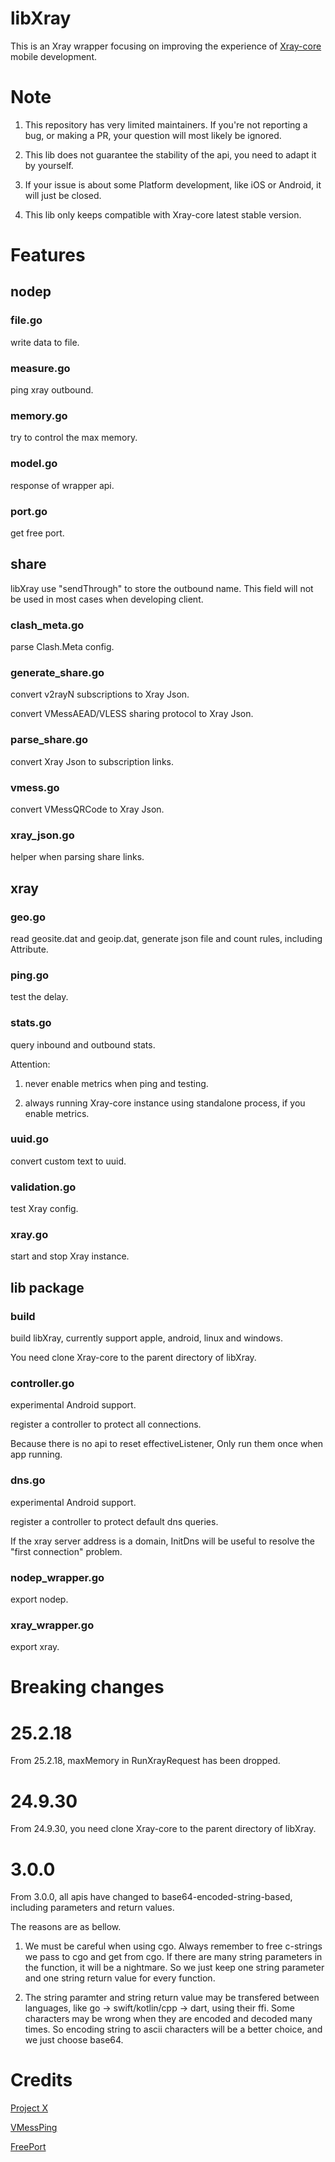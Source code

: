 # libXray

This is an Xray wrapper focusing on improving the experience of [Xray-core](https://github.com/XTLS/Xray-core) mobile development.

# Note

1. This repository has very limited maintainers. If you're not reporting a bug, or making a PR, your question will most likely be ignored.

2. This lib does not guarantee the stability of the api, you need to adapt it by yourself.

3. If your issue is about some Platform development, like iOS or Android, it will just be closed.

4. This lib only keeps compatible with Xray-core latest stable version.

# Features 

## nodep

### file.go

write data to file.

### measure.go

ping xray outbound.

### memory.go

try to control the max memory.

### model.go

response of wrapper api.

### port.go

get free port.

## share

libXray use "sendThrough" to store the outbound name. This field will not be used in most cases when developing client.

### clash_meta.go

parse Clash.Meta config.

### generate_share.go

convert v2rayN subscriptions to Xray Json.

convert VMessAEAD/VLESS sharing protocol to Xray Json.

### parse_share.go

convert Xray Json to subscription links.

### vmess.go

convert VMessQRCode to Xray Json.

### xray_json.go

helper when parsing share links.

## xray

### geo.go

read geosite.dat and geoip.dat, generate json file and count rules, including Attribute.

### ping.go

test the delay.

### stats.go

query inbound and outbound stats.

Attention: 

1. never enable metrics when ping and testing.

2. always running Xray-core instance using standalone process, if you enable metrics.

### uuid.go

convert custom text to uuid.

### validation.go

test Xray config.

### xray.go

start and stop Xray instance.

## lib package

### build

build libXray, currently support apple, android, linux and windows.

You need clone Xray-core to the parent directory of libXray.

### controller.go

experimental Android support.

register a controller to protect all connections.

Because there is no api to reset effectiveListener, Only run them once when app running.

### dns.go

experimental Android support.

register a controller to protect default dns queries.

If the xray server address is a domain, InitDns will be useful to resolve the "first connection" problem.

### nodep_wrapper.go

export nodep.

### xray_wrapper.go

export xray.

# Breaking changes

# 25.2.18

From 25.2.18, maxMemory in RunXrayRequest has been dropped.

# 24.9.30

From 24.9.30, you need clone Xray-core to the parent directory of libXray.

# 3.0.0

From 3.0.0, all apis have changed to base64-encoded-string-based, including parameters and return values.

The reasons are as bellow.

1. We must be careful when using cgo. Always remember to free c-strings we pass to cgo and get from cgo. If there are many string parameters in the function, it will be a nightmare. So we just keep one string parameter and one string return value for every function.

2. The string paramter and string return value may be transfered between languages, like go -> swift/kotlin/cpp -> dart, using their ffi. Some characters may be wrong when they are encoded and decoded many times. So encoding string to ascii characters will be a better choice, and we just choose base64.

# Credits

[Project X](https://github.com/XTLS/Xray-core)

[VMessPing](https://github.com/v2fly/vmessping)

[FreePort](https://github.com/phayes/freeport)
